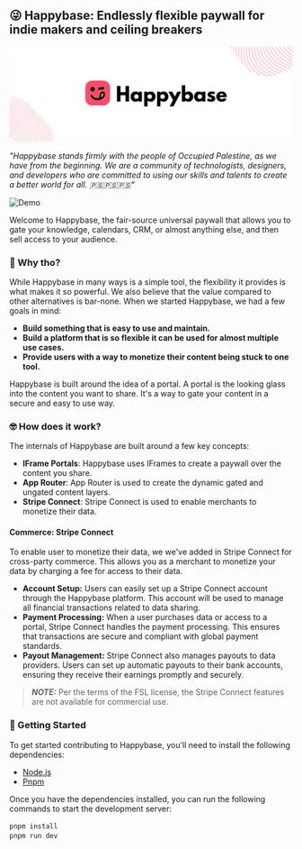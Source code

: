 ## 😜 Happybase: Endlessly flexible paywall for indie makers and ceiling breakers 

![Happybase](./public/banner.png)

*"Happybase stands firmly with the people of Occupied Palestine, as we have from the beginning. We are a community of technologists, designers, and developers who are committed to using our skills and talents to create a better world for all. 🇵🇸🇵🇸🇵🇸"*


![Demo](https://github.com/user-attachments/assets/8c1efaaa-2064-4106-9495-6f8da41bd557)

Welcome to Happybase, the fair-source universal paywall that allows you to gate your knowledge, calendars, CRM, or almost anything else, and then sell access to your audience.

### 🤔 Why tho?

While Happybase in many ways is a simple tool, the flexibility it provides is what makes it so powerful. We also believe that the value compared to other alternatives is bar-none. When we started Happybase, we had a few goals in mind:

- **Build something that is easy to use and maintain.**
- **Build a platform that is so flexible it can be used for almost multiple use cases.**
- **Provide users with a way to monetize their content being stuck to one tool.**

Happybase is built around the idea of a portal. A portal is the looking glass into the content you want to share. It's a way to gate your content in a secure and easy to use way.

### 🤓 How does it work?

The internals of Happybase are built around a few key concepts:

- **IFrame Portals**: Happybase uses IFrames to create a paywall over the content you share.
- **App Router**: App Router is used to create the dynamic gated and ungated content layers.
- **Stripe Connect**: Stripe Connect is used to enable merchants to monetize their data.

#### Commerce: Stripe Connect

To enable user to monetize their data, we we've added in Stripe Connect for cross-party commerce. This allows you as a merchant to monetize your data by charging a fee for access to their data.

- **Account Setup:** Users can easily set up a Stripe Connect account through the Happybase platform. This account will be used to manage all financial transactions related to data sharing.
- **Payment Processing:** When a user purchases data or access to a portal, Stripe Connect handles the payment processing. This ensures that transactions are secure and compliant with global payment standards.
- **Payout Management:** Stripe Connect also manages payouts to data providers. Users can set up automatic payouts to their bank accounts, ensuring they receive their earnings promptly and securely.

> **_NOTE:_**  Per the terms of the FSL license, the Stripe Connect features are not available for commercial use.

### 🚀 Getting Started

To get started contributing to Happybase, you'll need to install the following dependencies:

- [Node.js](https://nodejs.org/en/)
- [Pnpm](https://pnpm.io/)

Once you have the dependencies installed, you can run the following commands to start the development server:
```bash
pnpm install
pnpm run dev
